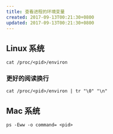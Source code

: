 ```yaml
---
title: 查看进程的环境变量
created: 2017-09-13T00:21:30+0800
updated: 2017-09-13T00:21:30+0800
---
```



## Linux 系统

`cat /proc/<pid>/environ`

### 更好的阅读换行

`cat /proc/<pid>/environ | tr "\0" "\n"`

## Mac 系统

`ps -Eww -o command= <pid>`
